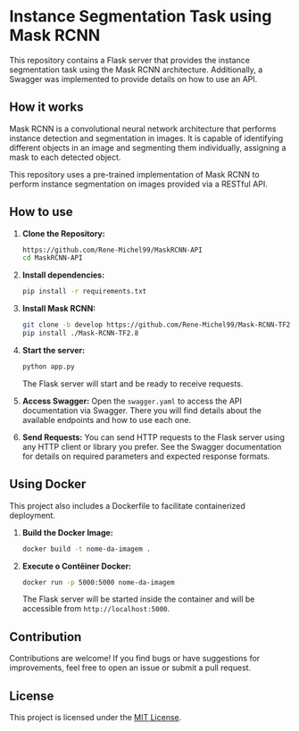 # Instance Segmentation Task using Mask RCNN

This repository contains a Flask server that provides the instance segmentation task using the Mask RCNN architecture. Additionally, a Swagger was implemented to provide details on how to use an API.

## How it works

Mask RCNN is a convolutional neural network architecture that performs instance detection and segmentation in images. It is capable of identifying different objects in an image and segmenting them individually, assigning a mask to each detected object.

This repository uses a pre-trained implementation of Mask RCNN to perform instance segmentation on images provided via a RESTful API.

## How to use

1. **Clone the Repository:**
   ```bash
   https://github.com/Rene-Michel99/MaskRCNN-API
   cd MaskRCNN-API
   ```

2. **Install dependencies:**
   ```bash
   pip install -r requirements.txt
   ```

3. **Install Mask RCNN:**
   ```bash
   git clone -b develop https://github.com/Rene-Michel99/Mask-RCNN-TF2.8
   pip install ./Mask-RCNN-TF2.8
   ```

3. **Start the server:**
   ```bash
   python app.py
   ```

   The Flask server will start and be ready to receive requests.

4. **Access Swagger:**
   Open the `swagger.yaml` to access the API documentation via Swagger. There you will find details about the available endpoints and how to use each one.

5. **Send Requests:**
   You can send HTTP requests to the Flask server using any HTTP client or library you prefer. See the Swagger documentation for details on required parameters and expected response formats.

## Using Docker

This project also includes a Dockerfile to facilitate containerized deployment.

1. **Build the Docker Image:**
   ```bash
   docker build -t nome-da-imagem .
   ```

2. **Execute o Contêiner Docker:**
   ```bash
   docker run -p 5000:5000 nome-da-imagem
   ```

   The Flask server will be started inside the container and will be accessible from `http://localhost:5000`.

## Contribution

Contributions are welcome! If you find bugs or have suggestions for improvements, feel free to open an issue or submit a pull request.

## License

This project is licensed under the [MIT License](LICENSE).